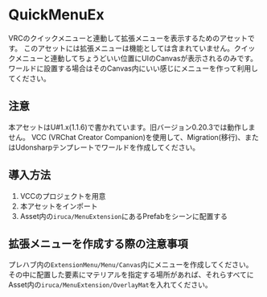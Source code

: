 # QuickMenuEx
VRCのクイックメニューと連動して拡張メニューを表示するためのアセットです。
このアセットには拡張メニューは機能としては含まれていません。クイックメニューと連動してちょうどいい位置にUIのCanvasが表示されるのみです。
ワールドに設置する場合はそのCanvas内にいい感じにメニューを作って利用してください。

## 注意
本アセットはU#1.x(1.1.6)で書かれています。旧バージョン0.20.3では動作しません。
VCC (VRChat Creator Companion)を使用して、Migration(移行)、またはUdonsharpテンプレートでワールドを作成してください。

## 導入方法
1. VCCのプロジェクトを用意
2. 本アセットをインポート
3. Asset内の`iruca/MenuExtension`にあるPrefabをシーンに配置する

## 拡張メニューを作成する際の注意事項
プレハブ内の`ExtensionMenu/Menu/Canvas`内にメニューを作成してください。
その中に配置した要素にマテリアルを指定する場所があれば、それらすべてにAsset内の`iruca/MenuExtension/OverlayMat`を入れてください。
